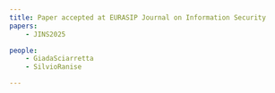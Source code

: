 ```yaml
---
title: Paper accepted at EURASIP Journal on Information Security
papers:
    - JINS2025

people:
    - GiadaSciarretta
    - SilvioRanise

---
```

